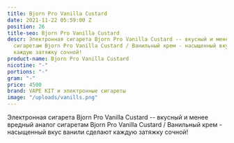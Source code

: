 ```yaml
---
title: Bjorn Pro Vanilla Custard
date: 2021-11-22 05:59:00 Z
position: 26
title-seo: Bjorn Pro Vanilla Custard
descr: Электронная сигарета Bjorn Pro Vanilla Custard -- вкусный и менее вредный аналог
  сигаретам Bjorn Pro Vanilla Custard / Ванильный крем - насыщенный вкус ванили сделают
  каждую затяжку сочной!
product-name: Bjorn Pro Vanilla Custard
nicotine: "-"
portions: "-"
gram: "-"
price: 4500
brand: VAPE KIT и электронные сигареты
image: "/uploads/vanills.png"
---
```


Электронная сигарета Bjorn Pro Vanilla Custard -- вкусный и менее вредный аналог сигаретам Bjorn Pro Vanilla Custard / Ванильный крем - насыщенный вкус ванили сделают каждую затяжку сочной!